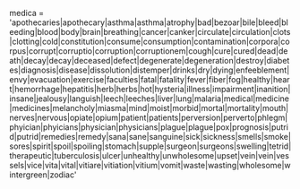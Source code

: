 medica = 'apothecaries|apothecary|asthma|asthma|atrophy|bad|bezoar|bile|bleed|bleeding|blood|body|brain|breathing|cancer|canker|circulate|circulation|clots|clotting|cold|constitution|consume|consumption|contamination|corpora|corpus|corrupt|corruptio|corruption|corruptionem|cough|cure|cured|dead|death|decay|decay|deceased|defect|degenerate|degeneration|destroy|diabetes|diagnosis|disease|dissolution|distemper|drinks|dry|dying|enfeeblement|envy|evacuation|exercise|faculties|fatal|fatality|fever|fiber|fog|healthy|heart|hemorrhage|hepatitis|herb|herbs|hot|hysteria|illness|impairment|inanition|insane|jealousy|languish|leech|leeches|liver|lung|malaria|medical|medicine|medicines|melancholy|miasma|mind|moist|morbid|mortal|mortality|mouth|nerves|nervous|opiate|opium|patient|patients|perversion|perverto|phlegm|phyician|phyicians|physician|physicians|plague|plague|pox|prognosis|putrid|putrid|remedies|remedy|sana|sane|sanguine|sick|sickness|smells|smoke|sores|spirit|spoil|spoiling|stomach|supple|surgeon|surgeons|swelling|tetrid|therapeutic|tuberculosis|ulcer|unhealthy|unwholesome|upset|vein|vein|vessels|vice|vita|vital|vitiare|vitiation|vitium|vomit|waste|wasting|wholesome|wintergreen|zodiac'